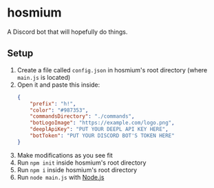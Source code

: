 # hosmium

A Discord bot that will hopefully do things.

## Setup

1. Create a file called `config.json` in hosmium's root directory (where `main.js` is located)
2. Open it and paste this inside:
   ```json
   {
       "prefix": "h!",
       "color": "#987353",
       "commandsDirectory": "./commands",
       "botLogoImage": "https://example.com/logo.png",
       "deeplApiKey": "PUT YOUR DEEPL API KEY HERE",
       "botToken": "PUT YOUR DISCORD BOT'S TOKEN HERE"
   }
   ```
3. Make modifications as you see fit
4. Run `npm init` inside hosmium's root directory
5. Run `npm i` inside hosmium's root directory
6. Run `node main.js` with [Node.js](https://nodejs.org/en/)